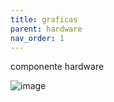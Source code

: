 ```yaml
---
title: graficas 
parent: hardware
nav_order: 1
---
```

componente hardware

![image](https://github.com/user-attachments/assets/7e8db5be-1b13-4aca-866b-75c507255404)

